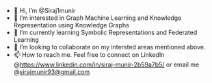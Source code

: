 - 👋 Hi, I’m @Siraj1munir
- 👀 I’m interested in Graph Machine Learning and Knowledge Representation using Knowledge Graphs   
- 🌱 I’m currently learning Symbolic Representations and Federated Learning
- 💞️ I’m looking to collaborate on my intersted areas mentioned above.
- 📫 How to reach me. Feel free to connect on LinkedIn @https://www.linkedin.com/in/siraj-munir-2b59a7b5/ or email me @sirajmunir93@gmail.com

<!---
Siraj1munir/Siraj1munir is a ✨ special ✨ repository because its `README.md` (this file) appears on your GitHub profile.
You can click the Preview link to take a look at your changes.
--->
